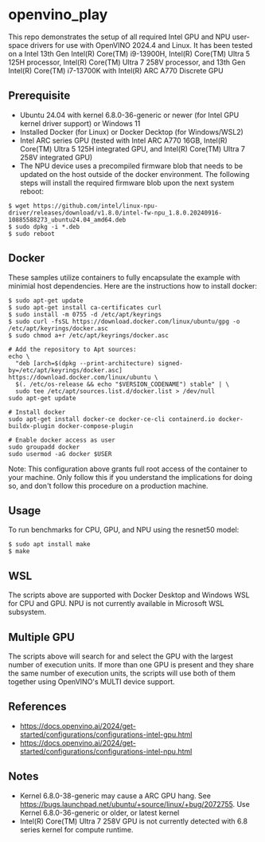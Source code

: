# openvino_play

This repo demonstrates the setup of all required Intel GPU and NPU user-space drivers for use with OpenVINO 2024.4 and Linux. It has been tested on a Intel 13th Gen Intel(R) Core(TM) i9-13900H,  Intel(R) Core(TM) Ultra 5 125H processor, Intel(R) Core(TM) Ultra 7 258V processor, and 13th Gen Intel(R) Core(TM) i7-13700K with Intel(R) ARC A770 Discrete GPU

## Prerequisite
* Ubuntu 24.04 with kernel 6.8.0-36-generic or newer (for Intel GPU kernel driver support) or Windows 11
* Installed Docker (for Linux) or Docker Decktop (for Windows/WSL2)
* Intel ARC series GPU (tested with Intel ARC A770 16GB, Intel(R) Core(TM) Ultra 5 125H integrated GPU, and Intel(R) Core(TM) Ultra 7 258V integrated GPU)
* The NPU device uses a precompiled firmware blob that needs to be updated on the host outside of the docker environment.  The following steps will install the required firmware blob upon the next system reboot:
```
$ wget https://github.com/intel/linux-npu-driver/releases/download/v1.8.0/intel-fw-npu_1.8.0.20240916-10885588273_ubuntu24.04_amd64.deb
$ sudo dpkg -i *.deb
$ sudo reboot
```

## Docker 

These samples utilize containers to fully encapsulate the example with minimial host dependencies.  Here are the instructions how to install docker:

```
$ sudo apt-get update
$ sudo apt-get install ca-certificates curl
$ sudo install -m 0755 -d /etc/apt/keyrings
$ sudo curl -fsSL https://download.docker.com/linux/ubuntu/gpg -o /etc/apt/keyrings/docker.asc
$ sudo chmod a+r /etc/apt/keyrings/docker.asc

# Add the repository to Apt sources:
echo \
  "deb [arch=$(dpkg --print-architecture) signed-by=/etc/apt/keyrings/docker.asc] https://download.docker.com/linux/ubuntu \
  $(. /etc/os-release && echo "$VERSION_CODENAME") stable" | \
  sudo tee /etc/apt/sources.list.d/docker.list > /dev/null
sudo apt-get update

# Install docker
sudo apt-get install docker-ce docker-ce-cli containerd.io docker-buildx-plugin docker-compose-plugin

# Enable docker access as user
sudo groupadd docker
sudo usermod -aG docker $USER
```
Note: This configuration above grants full root access of the container to your machine. Only follow this if you understand the implications for doing so, and don't follow this procedure on a production machine.

## Usage

To run benchmarks for CPU, GPU, and NPU using the resnet50 model:
```
$ sudo apt install make
$ make
```

## WSL
The scripts above are supported with Docker Desktop and Windows WSL for CPU and GPU.  NPU is not currently available in Microsoft WSL subsystem.

## Multiple GPU
The scripts above will search for and select the GPU with the largest number of execution units.  If more than one GPU is present and they share the same number of execution units, the scripts will use both of them together using OpenVINO's MULTI device support.

## References
* https://docs.openvino.ai/2024/get-started/configurations/configurations-intel-gpu.html
* https://docs.openvino.ai/2024/get-started/configurations/configurations-intel-npu.html

## Notes
* Kernel 6.8.0-38-generic may cause a ARC GPU hang. See https://bugs.launchpad.net/ubuntu/+source/linux/+bug/2072755. Use Kernel 6.8.0-36-generic or older, or latest kernel
* Intel(R) Core(TM) Ultra 7 258V GPU is not currently detected with 6.8 series kernel for compute runtime.
